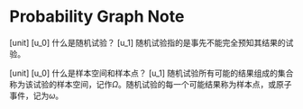 # Probability Graph Note

[unit]
[u_0]
什么是随机试验？
[u_1]
随机试验指的是事先不能完全预知其结果的试验。

[unit]
[u_0]
什么是样本空间和样本点？
[u_1]
随机试验所有可能的结果组成的集合称为该试验的样本空间，记作$\Omega$。随机试验的每一个可能结果称为样本点，或原子事件，记为$\omega$。

